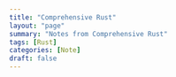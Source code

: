 ```yaml
---
title: "Comprehensive Rust"
layout: "page"
summary: "Notes from Comprehensive Rust"
tags: [Rust]
categories: [Note]
draft: false
---
```

